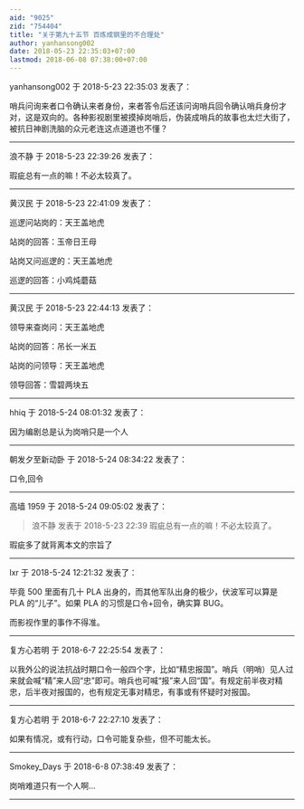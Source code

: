 ```yaml
---
aid: "9025"
zid: "754404"
title: "关于第九十五节 百炼成钢里的不合理处"
author: yanhansong002
date: 2018-05-23 22:35:03+07:00
lastmod: 2018-06-08 07:38:00+07:00
---
```


yanhansong002 于 2018-5-23 22:35:03 发表了：

哨兵问询来者口令确认来者身份，来者答令后还该问询哨兵回令确认哨兵身份才对，这是双向的。各种影视剧里被摸掉岗哨后，伪装成哨兵的故事也太烂大街了，被抗日神剧洗脑的众元老连这点道道也不懂？

---

浪不静 于 2018-5-23 22:39:26 发表了：

瑕疵总有一点的嘛！不必太较真了。

---

黄汉民 于 2018-5-23 22:41:09 发表了：

巡逻问站岗的：天王盖地虎

站岗的回答：玉帝日王母

站岗又问巡逻的：天王盖地虎

巡逻的回答：小鸡炖蘑菇

---

黄汉民 于 2018-5-23 22:44:13 发表了：

领导来查岗问：天王盖地虎

站岗的回答：吊长一米五

站岗的问领导：天王盖地虎

领导回答：雪碧两块五

---

hhiq 于 2018-5-24 08:01:32 发表了：

因为编剧总是认为岗哨只是一个人

---

朝发夕至新动卧 于 2018-5-24 08:34:22 发表了：

口令,回令

---

高墙 1959 于 2018-5-24 09:05:02 发表了：

> 浪不静 发表于 2018-5-23 22:39 瑕疵总有一点的嘛！不必太较真了。

瑕疵多了就背离本文的宗旨了

---

lxr 于 2018-5-24 12:21:32 发表了：

毕竟 500 里面有几十 PLA 出身的，而其他军队出身的极少，伏波军可以算是 PLA 的“儿子”。如果 PLA 的习惯是口令+回令，确实算 BUG。

而影视作里的事作不得准。

---

复方心若明 于 2018-6-7 22:25:54 发表了：

以我外公的说法抗战时期口令一般四个字，比如“精忠报国”。哨兵（明哨）见人过来就会喊“精”来人回“忠”即可。哨兵也可喊“报”来人回“国”。有规定前半夜对精忠，后半夜对报国的，也有规定无事对精忠，有事或有怀疑时对报国。

---

复方心若明 于 2018-6-7 22:27:10 发表了：

如果有情况，或有行动，口令可能复杂些，但不可能太长。

---

Smokey_Days 于 2018-6-8 07:38:49 发表了：

岗哨难道只有一个人啊...

---
